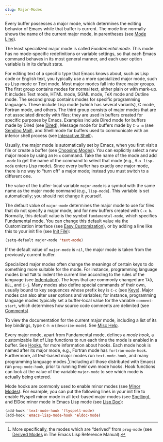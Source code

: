 ```yaml
---
slug: Major-Modes
---
```


Every buffer possesses a major mode, which determines the editing behavior of Emacs while that buffer is current. The mode line normally shows the name of the current major mode, in parentheses (see [Mode Line](Mode-Line)).

The least specialized major mode is called *Fundamental mode*. This mode has no mode-specific redefinitions or variable settings, so that each Emacs command behaves in its most general manner, and each user option variable is in its default state.

For editing text of a specific type that Emacs knows about, such as Lisp code or English text, you typically use a more specialized major mode, such as Lisp mode or Text mode. Most major modes fall into three major groups. The first group contains modes for normal text, either plain or with mark-up. It includes Text mode, HTML mode, SGML mode, TeX mode and Outline mode. The second group contains modes for specific programming languages. These include Lisp mode (which has several variants), C mode, Fortran mode, and others. The third group consists of major modes that are not associated directly with files; they are used in buffers created for specific purposes by Emacs. Examples include Dired mode for buffers made by Dired (see [Dired](Dired)), Message mode for buffers made by `C-x m` (see [Sending Mail](Sending-Mail)), and Shell mode for buffers used to communicate with an inferior shell process (see [Interactive Shell](Interactive-Shell)).

Usually, the major mode is automatically set by Emacs, when you first visit a file or create a buffer (see [Choosing Modes](Choosing-Modes)). You can explicitly select a new major mode by using an `M-x` command. Take the name of the mode and add `-mode` to get the name of the command to select that mode (e.g., `M-x lisp-mode` enters Lisp mode). Since every buffer has exactly one major mode, there is no way to “turn off" a major mode; instead you must switch to a different one.

The value of the buffer-local variable `major-mode` is a symbol with the same name as the major mode command (e.g., `lisp-mode`). This variable is set automatically; you should not change it yourself.

The default value of `major-mode` determines the major mode to use for files that do not specify a major mode, and for new buffers created with `C-x b`. Normally, this default value is the symbol `fundamental-mode`, which specifies Fundamental mode. You can change this default value via the Customization interface (see [Easy Customization](Easy-Customization)), or by adding a line like this to your init file (see [Init File](Init-File)):

```lisp
(setq-default major-mode 'text-mode)
```

If the default value of `major-mode` is `nil`, the major mode is taken from the previously current buffer.

Specialized major modes often change the meanings of certain keys to do something more suitable for the mode. For instance, programming language modes bind `TAB` to indent the current line according to the rules of the language (see [Indentation](Indentation)). The keys that are commonly changed are `TAB`, `DEL`, and `C-j`. Many modes also define special commands of their own, usually bound to key sequences whose prefix key is `C-c` (see [Keys](Keys)). Major modes can also alter user options and variables; for instance, programming language modes typically set a buffer-local value for the variable `comment-start`, which determines how source code comments are delimited (see [Comments](Comments)).

To view the documentation for the current major mode, including a list of its key bindings, type `C-h m` (`describe-mode`). See [Misc Help](Misc-Help).

Every major mode, apart from Fundamental mode, defines a *mode hook*, a customizable list of Lisp functions to run each time the mode is enabled in a buffer. See [Hooks](Hooks), for more information about hooks. Each mode hook is named after its major mode, e.g., Fortran mode has `fortran-mode-hook`. Furthermore, all text-based major modes run `text-mode-hook`, and many programming language modes [^1]\(including all those distributed with Emacs) run `prog-mode-hook`, prior to running their own mode hooks. Hook functions can look at the value of the variable `major-mode` to see which mode is actually being entered.

Mode hooks are commonly used to enable minor modes (see [Minor Modes](Minor-Modes)). For example, you can put the following lines in your init file to enable Flyspell minor mode in all text-based major modes (see [Spelling](Spelling)), and ElDoc minor mode in Emacs Lisp mode (see [Lisp Doc](Lisp-Doc)):

```lisp
(add-hook 'text-mode-hook 'flyspell-mode)
(add-hook 'emacs-lisp-mode-hook 'eldoc-mode)
```

[^1]: More specifically, the modes which are “derived" from `prog-mode` (see [Derived Modes](https://www.gnu.org/software/emacs/manual/html_mono/elisp.html#Derived-Modes) in The Emacs Lisp Reference Manual).
